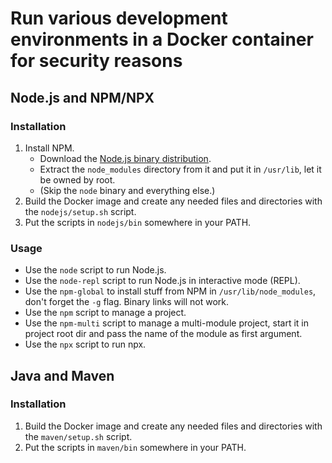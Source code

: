 # Run various development environments in a Docker container for security reasons

## Node.js and NPM/NPX

### Installation

1. Install NPM.
    - Download the [Node.js binary distribution](https://nodejs.org/download/release/latest-v16.x/node-v16.13.0-linux-x64.tar.xz).
    - Extract the `node_modules` directory from it and put it in `/usr/lib`, let it be owned by root.
    - (Skip the `node` binary and everything else.)
2. Build the Docker image and create any needed files and directories with the `nodejs/setup.sh` script.
3. Put the scripts in `nodejs/bin` somewhere in your PATH.

### Usage

- Use the `node` script to run Node.js.
- Use the `node-repl` script to run Node.js in interactive mode (REPL).
- Use the `npm-global` to install stuff from NPM in `/usr/lib/node_modules`, don't forget the `-g` flag. Binary links
  will not work.
- Use the `npm` script to manage a project.
- Use the `npm-multi` script to manage a multi-module project, start it in project root dir and pass the name of the
  module as first argument.
- Use the `npx` script to run npx.


## Java and Maven

### Installation

1. Build the Docker image and create any needed files and directories with the `maven/setup.sh` script.
2. Put the scripts in `maven/bin` somewhere in your PATH.
